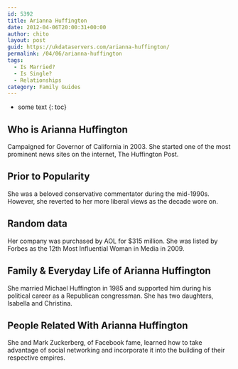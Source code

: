 ```yaml
---
id: 5392
title: Arianna Huffington
date: 2012-04-06T20:00:31+00:00
author: chito
layout: post
guid: https://ukdataservers.com/arianna-huffington/
permalink: /04/06/arianna-huffington
tags:
  - Is Married?
  - Is Single?
  - Relationships
category: Family Guides
---
```


* some text
{: toc}
          
          
## Who is  Arianna Huffington
                  
                  
                  
Campaigned for Governor of California in 2003. She started one of the most prominent news sites on the internet, The Huffington Post.
                  
                
                
                
## Prior to Popularity 
                  
                  
                  
She was a beloved conservative commentator during the mid-1990s. However, she reverted to her more liberal views as the decade wore on.
                  
                
                
                
## Random data 
                  
                  
                  
Her company was purchased by AOL for $315 million. She was listed by Forbes as the 12th Most Influential Woman in Media in 2009.
                  
                
                
                
## Family & Everyday Life of Arianna Huffington
                  
                  
                  
She married Michael Huffington in 1985 and supported him during his political career as a Republican congressman. She has two daughters, Isabella and Christina.
                  
                
                
                
## People Related With  Arianna Huffington
                  
                  
                  
She and Mark Zuckerberg, of Facebook fame, learned how to take advantage of social networking and incorporate it into the building of their respective empires.
                  
                
              
            
          
          
          
    
    
  
